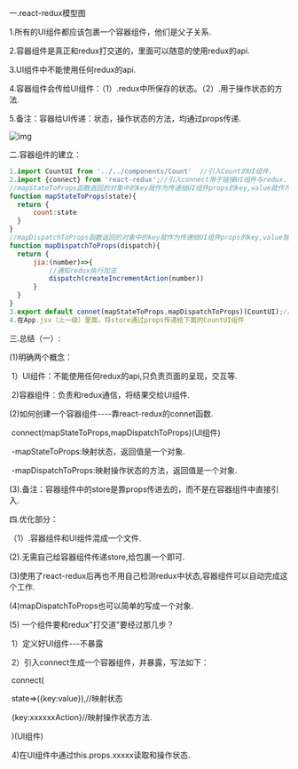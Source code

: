 一.react-redux模型图

1.所有的UI组件都应该包裹一个容器组件，他们是父子关系.

2.容器组件是真正和redux打交道的，里面可以随意的使用redux的api.

3.UI组件中不能使用任何redux的api.

4.容器组件会传给UI组件：（1）.redux中所保存的状态。（2）.用于操作状态的方法.

5.备注：容器给UI传递：状态，操作状态的方法，均通过props传递.

![img](https://img-blog.csdnimg.cn/20210510124058586.png?x-oss-process=image/watermark,type_ZmFuZ3poZW5naGVpdGk,shadow_10,text_aHR0cHM6Ly9ibG9nLmNzZG4ubmV0L3FxXzQ1NzgzNjYw,size_16,color_FFFFFF,t_70) 

二.容器组件的建立：

  ```javascript
1.import CountUI from '../../components/Count'  //引入Count的UI组件.
2.import {connect} from 'react-redux';//引入connect用于链接UI组件与redux.
//mapStateToProps函数返回的对象中的key就作为传递给UI组件props的key,value就作为传递给UI组件props的value--状态
function mapStateToProps(state){
    return {
        count:state
    }
}
//mapDispatchToProps函数返回的对象中的key就作为传递给UI组件props的key,value就作为传递给UI组件props的value--操作状态的方法
function mapDispatchToProps(dispatch){
    return {
        jia:(number)=>{
            //通知redux执行加法
            dispatch(createIncrementAction(number))
        }
    }
}
3.export default connet(mapStateToProps,mapDispatchToProps)(CountUI);//使用connet()()创建并暴露一个Count的容器组件.
4.在App.jsx（上一级）里面，将store通过props传递给下面的CountUI组件
  ```

三.总结（一）:

  (1)明确两个概念：

​    1）UI组件：不能使用任何redux的api,只负责页面的呈现，交互等.

​     2)容器组件：负责和redux通信，将结果交给UI组件.

(2)如何创建一个容器组件----靠react-redux的connet函数.

​          connect(mapStateToProps,mapDispatchToProps)(UI组件)

​                           -mapStateToProps:映射状态，返回值是一个对象.

​                          -mapDispatchToProps:映射操作状态的方法，返回值是一个对象.

(3).备注：容器组件中的store是靠props传进去的，而不是在容器组件中直接引入.

四.优化部分：

 （1）.容器组件和UI组件混成一个文件.

   (2).无需自己给容器组件传递store,给<App/>包裹一个<Provider srore={store}>即可.  

   (3)使用了react-redux后再也不用自己检测redux中状态,容器组件可以自动完成这个工作.

  (4)mapDispatchToProps也可以简单的写成一个对象.

  (5) 一个组件要和redux"打交道"要经过那几步？

​               1）定义好UI组件---不暴露

​                2）引入connect生成一个容器组件，并暴露，写法如下：

​                               connect(

​                                state=>({key:value}),//映射状态

​                                  {key:xxxxxxAction}//映射操作状态方法.

​                                 )(UI组件)

​                     4)在UI组件中通过this.props.xxxxx读取和操作状态.